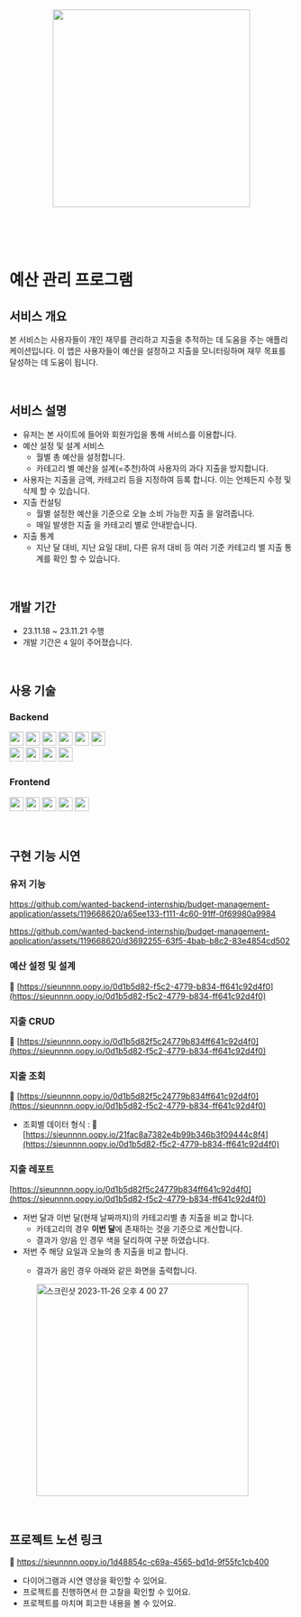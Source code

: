 
<br>
<br>

<div align="center">
    <img src="https://github.com/wanted-backend-internship/budget-management-application/assets/119668620/5a2fd1cd-5e9b-4b6b-8e6a-6a75e8bb1ab3" width=350/>   
</div>

<br>
<br>
<br>
<br>

# 예산 관리 프로그램
## 서비스 개요
본 서비스는 사용자들이 개인 재무를 관리하고 지출을 추적하는 데 도움을 주는 애플리케이션입니다. 이 앱은 사용자들이 예산을 설정하고 지출을 모니터링하며 재무 목표를 달성하는 데 도움이 됩니다. 

<br>

## 서비스 설명
- 유저는 본 사이트에 들어와 회원가입을 통해 서비스를 이용합니다.
- 예산 설정 및 설계 서비스
    - 월별 총 예산을 설정합니다.
    - 카테고리 별 예산을 설계(=추천)하여 사용자의 과다 지출을 방지합니다.
- 사용자는 지출을 금액, 카테고리 등을 지정하여 등록 합니다. 이는 언제든지 수정 및 삭제 할 수 있습니다.
- 지출 컨설팅
    - 월별 설정한 예산을 기준으로 오늘 소비 가능한 지출 을 알려줍니다.
    - 매일 발생한 지출 을 카테고리 별로 안내받습니다.
- 지출 통계
    - 지난 달 대비, 지난 요일 대비, 다른 유저 대비 등 여러 기준 카테고리 별 지출 통계를 확인 할 수 있습니다.

<br>

## 개발 기간
- 23.11.18 ~ 23.11.21 수행
- 개발 기간은 `4` 일이 주어졌습니다.

<br>

## 사용 기술
### Backend
<img src="https://img.shields.io/badge/Java-007396?style=flat&logo=java&logoColor=white" height="25px">  <img src="https://img.shields.io/badge/Mysql-4479A1?style=flat&logo=mysql&logoColor=white" height="25px"> <img src="https://img.shields.io/badge/Gradle-02303A.svg?style=flat&logo=Gradle&logoColor=white" height="25px"> 
    <img src="https://img.shields.io/badge/Hibernate-59666C?style=flat&logo=Hibernate&logoColor=white" height="25px"> <img src="https://img.shields.io/badge/JWT Webtoken-black?style=flat&logo=JSON%20web%20tokens" height="25px"> <img src="https://img.shields.io/badge/IntelliJ IDEA-000000.svg?style=flat&logo=intellij-idea&logoColor=white" height="25px"> <br>
<img src="https://img.shields.io/badge/SpringBoot-6DB33F?style=flat&logo=springBoot&logoColor=white" height="25px"> 
    <img src="https://img.shields.io/badge/SpringSecurity-6DB33F?style=flat&logo=springSecurity&logoColor=white" height="25px"> <img src="https://img.shields.io/badge/Postman-FF6C37?style=flat&logo=Postman&logoColor=white" height="25px">
  <img src="https://img.shields.io/badge/Redis-DC382D?style=flat&logo=Redis&logoColor=white" height="25px">
  
### Frontend
<img src="https://img.shields.io/badge/Vue.js-4FC08D?style=flat&logo=vuedotjs&logoColor=white" height="25px"> <img src="https://img.shields.io/badge/TypeScript-3178C6?style=flat&logo=typescript&logoColor=white" height="25px"> <img src="https://img.shields.io/badge/Prettier-F7B93E?style=flat&logo=prettier&logoColor=white" height="25px"> <img src="https://img.shields.io/badge/Sass-CC6699?style=flat&logo=sass&logoColor=white" height="25px"> <img src="https://img.shields.io/badge/ESLint-4B32C3?style=flat&logo=eslint&logoColor=white" height="25px"> 

<br>

## 구현 기능 시연
### 유저 기능
https://github.com/wanted-backend-internship/budget-management-application/assets/119668620/a65ee133-f111-4c60-91ff-0f69980a9984

https://github.com/wanted-backend-internship/budget-management-application/assets/119668620/d3692255-63f5-4bab-b8c2-83e4854cd502

### 예산 설정 및 설계
🔗 [https://sieunnnn.oopy.io/0d1b5d82-f5c2-4779-b834-ff641c92d4f0](https://sieunnnn.oopy.io/0d1b5d82-f5c2-4779-b834-ff641c92d4f0)
### 지출 CRUD
🔗 [https://sieunnnn.oopy.io/0d1b5d82f5c24779b834ff641c92d4f0](https://sieunnnn.oopy.io/0d1b5d82-f5c2-4779-b834-ff641c92d4f0)
### 지출 조회
🔗 [https://sieunnnn.oopy.io/0d1b5d82f5c24779b834ff641c92d4f0](https://sieunnnn.oopy.io/0d1b5d82-f5c2-4779-b834-ff641c92d4f0)
- 조회별 데이터 형식 :
  🔗 [https://sieunnnn.oopy.io/21fac8a7382e4b99b346b3f09444c8f4](https://sieunnnn.oopy.io/0d1b5d82-f5c2-4779-b834-ff641c92d4f0)
### 지출 레포트
[https://sieunnnn.oopy.io/0d1b5d82f5c24779b834ff641c92d4f0](https://sieunnnn.oopy.io/0d1b5d82-f5c2-4779-b834-ff641c92d4f0)

- 저번 달과 이번 달(현재 날짜까지)의 카테고리별 총 지출을 비교 합니다.
  - 카테고리의 경우 **이번 달**에 존재하는 것을 기준으로 계산합니다.
  - 결과가 양/음 인 경우 색을 달리하여 구분 하였습니다.
- 저번 주 해당 요일과 오늘의 총 지출을 비교 합니다.
  - 결과가 음인 경우 아래와 같은 화면을 출력합니다.
    
    <img width="376" alt="스크린샷 2023-11-26 오후 4 00 27" src="https://github.com/wanted-backend-internship/budget-management-application/assets/119668620/aa3fe352-eef8-4f0a-b8de-2a74e09cde83">


<br>

## 프로젝트 노션 링크
🔗 https://sieunnnn.oopy.io/1d48854c-c69a-4565-bd1d-9f55fc1cb400
- 다이어그램과 시연 영상을 확인할 수 있어요.
- 프로젝트를 진행하면서 한 고찰을 확인할 수 있어요.
- 프로젝트를 마치며 회고한 내용을 볼 수 있어요.

<br>

